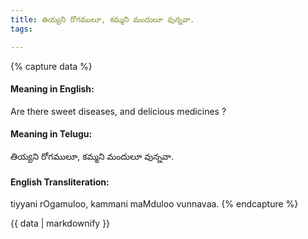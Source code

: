 ```yaml
---
title: తియ్యని రోగములూ, కమ్మని మందులూ వున్నవా.
tags:

---
```


{% capture data %}
#### Meaning in English:
Are there sweet diseases, and delicious medicines ?

#### Meaning in Telugu:
తియ్యని రోగములూ, కమ్మని మందులూ వున్నవా.

#### English Transliteration:
tiyyani rOgamuloo, kammani maMduloo vunnavaa.
{% endcapture %}

<div class="notice">{{ data | markdownify }}</div>

